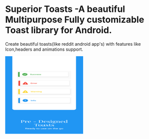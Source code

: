 # Superior Toasts -A beautiful Multipurpose Fully customizable Toast library for Android.
Create beautiful toasts(like reddit android app's) with features like Icon,headers and animations support.

<img src="/Image Resources/Google Pixel 3 5.5-inch Display (1080 x 2160) Screenshot 0_1.png" width="250" height="250"/>
